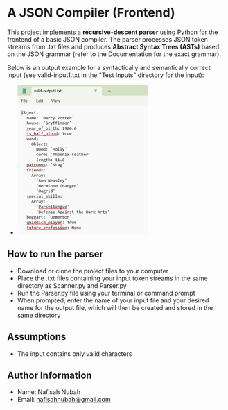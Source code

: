 # A JSON Compiler (Frontend)
This project implements a **recursive-descent parser** using Python for the frontend of a basic JSON compiler. The parser processes JSON token streams from .txt files and produces **Abstract Syntax Trees (ASTs)** based on the JSON grammar (refer to the Documentation for the exact grammar).

Below is an output example for a syntactically and semantically correct input (see valid-input1.txt in the "Test Inputs" directory for the input):
- <img src="valid-output1.png" alt="Output example" width="300">

## How to run the parser
* Download or clone the project files to your computer
* Place the .txt files containing your input token streams in the same directory as Scanner.py and Parser.py
* Run the Parser.py file using your terminal or command prompt
* When prompted, enter the name of your input file and your desired name for the output file, which will then be created and stored in the same directory

## Assumptions
* The input contains only valid characters

## Author Information
* Name: Nafisah Nubah
* Email: nafisahnubah@gmail.com